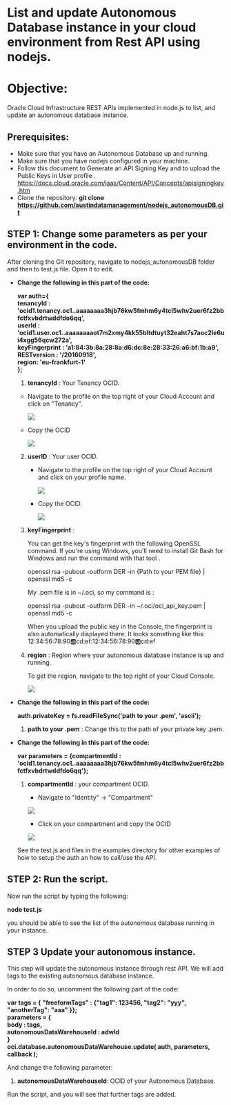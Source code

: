 # List and update Autonomous Database instance in your cloud environment from Rest API using nodejs.

# Objective:

Oracle Cloud Infrastructure REST APIs implemented in node.js to list, and update an autonomous database instance.  

## Prerequisites:

- Make sure that you have an Autonomous Database up and running.    
- Make sure that you have nodejs configured in your machine.
- Follow this document to Generate an API Signing Key and to upload the Public Keys in User profile . 
  https://docs.cloud.oracle.com/iaas/Content/API/Concepts/apisigningkey.htm 
- Clone the repository: 
   **git clone https://github.com/austindatamanagement/nodejs_autonomousDB.git**

## **STEP 1**: Change some parameters as per your environment in the code.

After cloning the Git repository, navigate to nodejs_autonomousDB folder and then to test.js file. Open it to edit. 

- **Change the following in this part of the code:**

  **var auth={  
      tenancyId : 'ocid1.tenancy.oc1..aaaaaaaa3hjb76kw5fmhm6y4tcl5whv2uer6fz2bbfctfxvbdrtwddfdo6qq',  
      userId : 'ocid1.user.oc1..aaaaaaaaot7m2xmy4kk55bltdtuyt32eaht7s7aoc2le6ui4xgg56qcw272a',  
      keyFingerprint : 'a1:84:3b:8a:28:8a:d6:dc:8e:28:33:26:a6:bf:1b:a9',  
      RESTversion : '/20160918',  
      region: 'eu-frankfurt-1'  
  };**  
  
  1. **tenancyId** : Your Tenancy OCID. 
    
    - Navigate to the profile on the top right of your Cloud Account and click on "Tenancy".
     
       ![](profile.png)
     
     - Copy the OCID
     
       ![](tenancy.png)
     
  2. **userID** : Your user OCID. 
  
     - Navigate to the profile on the top right of your Cloud Account and click on your profile name.
     
       ![](profile.png)
       
     - Copy the OCID. 
     
       ![](user.png)
       
  
  3. **keyFingerprint** : 
  
     You can get the key's fingerprint with the following OpenSSL command. If you're using Windows, you'll need to install Git Bash for Windows and run the command with that tool . 

     openssl rsa -pubout -outform DER -in {Path to your PEM file} | openssl md5 -c

     My .pem file is in ~/.oci, so my command is :
     
     openssl rsa -pubout -outform DER -in ~/.oci/oci_api_key.pem | openssl md5 -c

     When you upload the public key in the Console, the fingerprint is also automatically displayed there. It looks something like this: 12:34:56:78:90:ab:cd:ef:12:34:56:78:90:ab:cd:ef 
  
  4. **region** : Region where your autonomous database instance is up and running.   
  
     To get the region, navigate to the top right of your Cloud Console. 
     
     ![](region.png)

- **Change the following in this part of the code:**
  
  **auth.privateKey = fs.readFileSync('path to your .pem', 'ascii');**

  1. **path to your .pem** : Change this to the path of your private key .pem.
  
- **Change the following in this part of the code:**

  **var parameters = {compartmentId : 'ocid1.tenancy.oc1..aaaaaaaa3hjb76kw5fmhm6y4tcl5whv2uer6fz2bbfctfxvbdrtwddfdo6qq'};**  

  1. **compartmentId** : your compartment OCID.
  
      - Navigate to "Identity" -> "Compartment"
      
      ![](navigate.png)
      
      - Click on your compartment and copy the OCID 
      
      ![](com.png)
      
      
   See the test.js and files in the examples directory for other examples of how to setup the auth an how to call/use the API.

## **STEP 2**: Run the script.

Now run the script by typing the following:

**node test.js** 

you should be able to see the list of the autonomous database running in your instance. 

## **STEP 3** Update your autonomous instance. 

This step will update the autonomous instance through rest API. We will add tags to the existing autonomous database instance.

In order to do so, uncomment the following part of the code:

**var tags = { "freeformTags" : {"tag1": 123456, "tag2": "yyy", "anotherTag": "aaa" }};  
  parameters = {  
    body : tags,  
    autonomousDataWarehouseId : adwId  
}  
oci.database.autonomousDataWarehouse.update( auth, parameters, callback );**  

And change the following parameter: 

 1. **autonomousDataWarehouseId**: OCID of your Autonomous Database. 
 
Run the script, and you will see that further tags are added.



